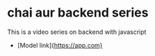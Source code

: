 # chai aur backend series

This is a video series on backend with javascript

- [Model link]{<https://app.com}>
